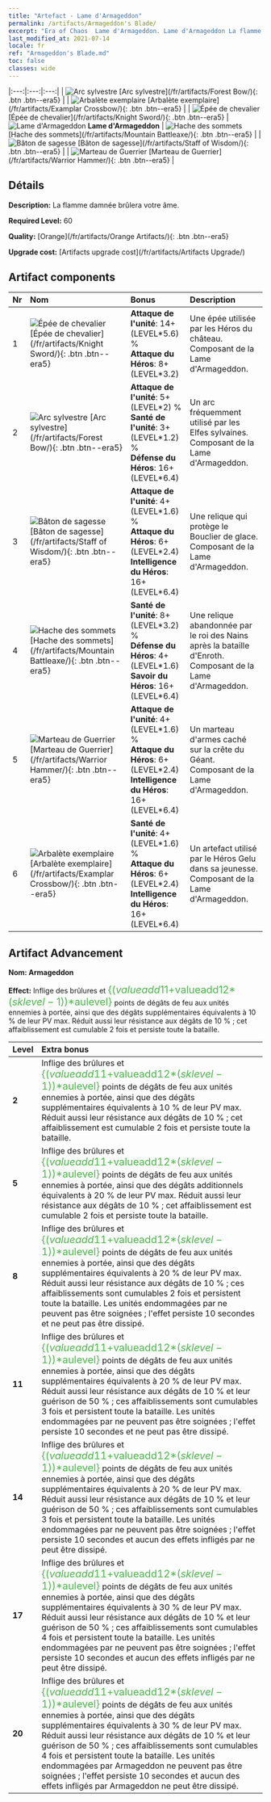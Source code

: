 ```yaml
---
title: "Artefact - Lame d'Armageddon"
permalink: /artifacts/Armageddon's Blade/
excerpt: "Era of Chaos  Lame d'Armageddon. Lame d'Armageddon La flamme damnée brûlera votre âme."
last_modified_at: 2021-07-14
locale: fr
ref: "Armageddon's Blade.md"
toc: false
classes: wide
---
```


  |:---:|:---:|:---:| 
  | ![Arc sylvestre](/images/t/artifact_40442.png) [Arc sylvestre](/fr/artifacts/Forest Bow/){: .btn .btn--era5} |   | ![Arbalète exemplaire](/images/t/artifact_40446.png) [Arbalète exemplaire](/fr/artifacts/Examplar Crossbow/){: .btn .btn--era5} | 
  | ![Épée de chevalier](/images/t/artifact_40441.png) [Épée de chevalier](/fr/artifacts/Knight Sword/){: .btn .btn--era5} | ![Lame d'Armageddon](/images/t/icon_artifact_44.png) **Lame d'Armageddon** | ![Hache des sommets](/images/t/artifact_40444.png) [Hache des sommets](/fr/artifacts/Mountain Battleaxe/){: .btn .btn--era5} | 
  | ![Bâton de sagesse](/images/t/artifact_40443.png) [Bâton de sagesse](/fr/artifacts/Staff of Wisdom/){: .btn .btn--era5} |   | ![Marteau de Guerrier](/images/t/artifact_40445.png) [Marteau de Guerrier](/fr/artifacts/Warrior Hammer/){: .btn .btn--era5} | 


## Détails

 **Description:** La flamme damnée brûlera votre âme.

 **Required Level:** 60

 **Quality:** [Orange](/fr/artifacts/Orange Artifacts/){: .btn .btn--era5}

 **Upgrade cost:** [Artifacts upgrade cost](/fr/artifacts/Artifacts Upgrade/)



## Artifact components

  | Nr |    Nom    |   Bonus | Description | 
  |:---|:-----------|:--------|:------------| 
  | 1 | ![Épée de chevalier](/images/t/artifact_40441.png) [Épée de chevalier](/fr/artifacts/Knight Sword/){: .btn .btn--era5} | **Attaque de l'unité**: 14+(LEVEL\*5.6) %<br/>**Attaque du Héros**: 8+(LEVEL\*3.2) | Une épée utilisée par les Héros du château. Composant de la Lame d'Armageddon. | 
  | 2 | ![Arc sylvestre](/images/t/artifact_40442.png) [Arc sylvestre](/fr/artifacts/Forest Bow/){: .btn .btn--era5} | **Attaque de l'unité**: 5+(LEVEL\*2) %<br/>**Santé de l'unité**: 3+(LEVEL\*1.2) %<br/>**Défense du Héros**: 16+(LEVEL\*6.4) | Un arc fréquemment utilisé par les Elfes sylvaines. Composant de la Lame d'Armageddon. | 
  | 3 | ![Bâton de sagesse](/images/t/artifact_40443.png) [Bâton de sagesse](/fr/artifacts/Staff of Wisdom/){: .btn .btn--era5} | **Attaque de l'unité**: 4+(LEVEL\*1.6) %<br/>**Attaque du Héros**: 6+(LEVEL\*2.4)<br/>**Intelligence du Héros**: 16+(LEVEL\*6.4) | Une relique qui protège le Bouclier de glace. Composant de la Lame d'Armageddon. | 
  | 4 | ![Hache des sommets](/images/t/artifact_40444.png) [Hache des sommets](/fr/artifacts/Mountain Battleaxe/){: .btn .btn--era5} | **Santé de l'unité**: 8+(LEVEL\*3.2) %<br/>**Défense du Héros**: 4+(LEVEL\*1.6)<br/>**Savoir du Héros**: 16+(LEVEL\*6.4) | Une relique abandonnée par le roi des Nains après la bataille d'Enroth. Composant de la Lame d'Armageddon. | 
  | 5 | ![Marteau de Guerrier](/images/t/artifact_40445.png) [Marteau de Guerrier](/fr/artifacts/Warrior Hammer/){: .btn .btn--era5} | **Attaque de l'unité**: 4+(LEVEL\*1.6) %<br/>**Attaque du Héros**: 6+(LEVEL\*2.4)<br/>**Intelligence du Héros**: 16+(LEVEL\*6.4) | Un marteau d'armes caché sur la crête du Géant. Composant de la Lame d'Armageddon. | 
  | 6 | ![Arbalète exemplaire](/images/t/artifact_40446.png) [Arbalète exemplaire](/fr/artifacts/Examplar Crossbow/){: .btn .btn--era5} | **Santé de l'unité**: 4+(LEVEL\*1.6) %<br/>**Attaque du Héros**: 6+(LEVEL\*2.4)<br/>**Intelligence du Héros**: 16+(LEVEL\*6.4) | Un artefact utilisé par le Héros Gelu dans sa jeunesse. Composant de la Lame d'Armageddon. | 


## Artifact Advancement

 **Nom: Armageddon**

 **Effect:** Inflige des brûlures et <span style="color: #48b946;font-size:20px">{($valueadd11+$valueadd12*($sklevel-1))*$aulevel}</span> points de dégâts de feu aux unités ennemies à portée, ainsi que des dégâts supplémentaires équivalents à 10 % de leur PV max. Réduit aussi leur résistance aux dégâts de 10 % ; cet affaiblissement est cumulable 2 fois et persiste toute la bataille.

  |  Level  |    Extra bonus  | 
  |:--------|:----------------| 
  | **2** | Inflige des brûlures et <span style="color: #48b946;font-size:20px">{($valueadd11+$valueadd12*($sklevel-1))*$aulevel}</span> points de dégâts de feu aux unités ennemies à portée, ainsi que des dégâts supplémentaires équivalents à 10 % de leur PV max. Réduit aussi leur résistance aux dégâts de 10 % ; cet affaiblissement est cumulable 2 fois et persiste toute la bataille. | 
  | **5** | Inflige des brûlures et <span style="color: #48b946;font-size:20px">{($valueadd11+$valueadd12*($sklevel-1))*$aulevel}</span> points de dégâts de feu aux unités ennemies à portée, ainsi que des dégâts additionnels équivalents à 20 % de leur PV max. Réduit aussi leur résistance aux dégâts de 10 % ; cet affaiblissement est cumulable 2 fois et persiste toute la bataille. | 
  | **8** | Inflige des brûlures et <span style="color: #48b946;font-size:20px">{($valueadd11+$valueadd12*($sklevel-1))*$aulevel}</span> points de dégâts de feu aux unités ennemies à portée, ainsi que des dégâts supplémentaires équivalents à 20 % de leur PV max. Réduit aussi leur résistance aux dégâts de 10 % ; ces affaiblissements sont cumulables 2 fois et persistent toute la bataille. Les unités endommagées par <Armageddon> ne peuvent pas être soignées ; l'effet persiste 10 secondes et ne peut pas être dissipé. | 
  | **11** | Inflige des brûlures et <span style="color: #48b946;font-size:20px">{($valueadd11+$valueadd12*($sklevel-1))*$aulevel}</span> points de dégâts de feu aux unités ennemies à portée, ainsi que des dégâts supplémentaires équivalents à 20 % de leur PV max. Réduit aussi leur résistance aux dégâts de 10 % et leur guérison de 50 % ; ces affaiblissements sont cumulables 3 fois et persistent toute la bataille. Les unités endommagées par <Armageddon> ne peuvent pas être soignées ; l'effet persiste 10 secondes et ne peut pas être dissipé. | 
  | **14** | Inflige des brûlures et <span style="color: #48b946;font-size:20px">{($valueadd11+$valueadd12*($sklevel-1))*$aulevel}</span> points de dégâts de feu aux unités ennemies à portée, ainsi que des dégâts supplémentaires équivalents à 20 % de leur PV max. Réduit aussi leur résistance aux dégâts de 10 % et leur guérison de 50 % ; ces affaiblissements sont cumulables 3 fois et persistent toute la bataille. Les unités endommagées par <Armageddon> ne peuvent pas être soignées ; l'effet persiste 10 secondes et aucun des effets infligés par <Armageddon> ne peut être dissipé. | 
  | **17** | Inflige des brûlures et <span style="color: #48b946;font-size:20px">{($valueadd11+$valueadd12*($sklevel-1))*$aulevel}</span> points de dégâts de feu aux unités ennemies à portée, ainsi que des dégâts supplémentaires équivalents à 30 % de leur PV max. Réduit aussi leur résistance aux dégâts de 10 % et leur guérison de 50 % ; ces affaiblissements sont cumulables 4 fois et persistent toute la bataille. Les unités endommagées par <Armageddon> ne peuvent pas être soignées ; l'effet persiste 10 secondes et aucun des effets infligés par <Armageddon> ne peut être dissipé. | 
  | **20** | Inflige des brûlures et <span style="color: #48b946;font-size:20px">{($valueadd11+$valueadd12*($sklevel-1))*$aulevel}</span> points de dégâts de feu aux unités ennemies à portée, ainsi que des dégâts supplémentaires équivalents à 30 % de leur PV max. Réduit aussi leur résistance aux dégâts de 10 % et leur guérison de 50 % ; ces affaiblissements sont cumulables 4 fois et persistent toute la bataille. Les unités endommagées par Armageddon ne peuvent pas être soignées ; l'effet persiste 10 secondes et aucun des effets infligés par Armageddon ne peut être dissipé. | 
